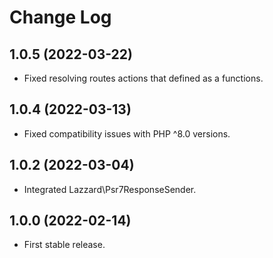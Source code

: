 # Change Log

## 1.0.5 (2022-03-22)

* Fixed resolving routes actions that defined as a functions.

## 1.0.4 (2022-03-13)

* Fixed compatibility issues with PHP ^8.0 versions.

## 1.0.2 (2022-03-04)

* Integrated Lazzard\Psr7ResponseSender.

## 1.0.0 (2022-02-14)

* First stable release.